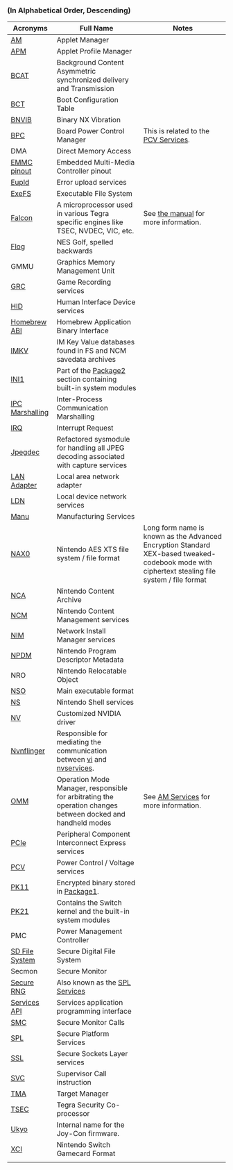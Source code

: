 ### (In Alphabetical Order, Descending)

| Acronyms                                                                   | Full Name                                                                                                                                 | Notes                                                                                                                                          |
| -------------------------------------------------------------------------- | ----------------------------------------------------------------------------------------------------------------------------------------- | ---------------------------------------------------------------------------------------------------------------------------------------------- |
| [AM](AM%20services.md "wikilink")                                          | Applet Manager                                                                                                                            |                                                                                                                                                |
| [APM](APM%20services.md "wikilink")                                        | Applet Profile Manager                                                                                                                    |                                                                                                                                                |
| [BCAT](BCAT%20services.md "wikilink")                                      | Background Content Asymmetric synchronized delivery and Transmission                                                                      |                                                                                                                                                |
| [BCT](BCT.md "wikilink")                                                   | Boot Configuration Table                                                                                                                  |                                                                                                                                                |
| [BNVIB](BNVIB.md "wikilink")                                               | Binary NX Vibration                                                                                                                       |                                                                                                                                                |
| [BPC](BPC%20services.md "wikilink")                                        | Board Power Control Manager                                                                                                               | This is related to the [PCV Services](PCV%20services#bpc.md##bpc "wikilink").                                                                  |
| DMA                                                                        | Direct Memory Access                                                                                                                      |                                                                                                                                                |
| [EMMC pinout](EMMC%20pinout.md "wikilink")                                 | Embedded Multi-Media Controller pinout                                                                                                    |                                                                                                                                                |
| [Eupld](Eupld%20services.md "wikilink")                                    | Error upload services                                                                                                                     |                                                                                                                                                |
| [ExeFS](ExeFS.md "wikilink")                                               | Executable File System                                                                                                                    |                                                                                                                                                |
| [Falcon](Falcon.md "wikilink")                                             | A microprocessor used in various Tegra specific engines like TSEC, NVDEC, VIC, etc.                                                       | See [the manual](http://envytools.readthedocs.io/en/latest/hw/falcon/intro.html) for more information.                                         |
| [Flog](Flog.md "wikilink")                                                 | NES Golf, spelled backwards                                                                                                               |                                                                                                                                                |
| GMMU                                                                       | Graphics Memory Management Unit                                                                                                           |                                                                                                                                                |
| [GRC](GRC%20services.md "wikilink")                                        | Game Recording services                                                                                                                   |                                                                                                                                                |
| [HID](HID%20services.md "wikilink")                                        | Human Interface Device services                                                                                                           |                                                                                                                                                |
| [Homebrew ABI](Homebrew%20ABI.md "wikilink")                               | Homebrew Application Binary Interface                                                                                                     |                                                                                                                                                |
| [IMKV](IMKV.md "wikilink")                                                 | IM Key Value databases found in FS and NCM savedata archives                                                                              |                                                                                                                                                |
| [INI1](INI1.md "wikilink")                                                 | Part of the [Package2](Package2.md "wikilink") section containing built-in system modules                                                 |                                                                                                                                                |
| [IPC Marshalling](IPC%20Marshalling.md "wikilink")                         | Inter-Process Communication Marshalling                                                                                                   |                                                                                                                                                |
| [IRQ](https://en.wikipedia.org/wiki/Interrupt_request_\(PC_architecture\)) | Interrupt Request                                                                                                                         |                                                                                                                                                |
| [Jpegdec](Jpegdec%20services.md "wikilink")                                | Refactored sysmodule for handling all JPEG decoding associated with capture services                                                      |                                                                                                                                                |
| [LAN Adapter](LAN%20Adapter.md "wikilink")                                 | Local area network adapter                                                                                                                |                                                                                                                                                |
| [LDN](LDN%20services.md "wikilink")                                        | Local device network services                                                                                                             |                                                                                                                                                |
| [Manu](Manu%20Services.md "wikilink")                                      | Manufacturing Services                                                                                                                    |                                                                                                                                                |
| [NAX0](NAX0.md "wikilink")                                                 | Nintendo AES XTS file system / file format                                                                                                | Long form name is known as the Advanced Encryption Standard XEX-based tweaked-codebook mode with ciphertext stealing file system / file format |
| [NCA](NCA%20Format.md "wikilink")                                          | Nintendo Content Archive                                                                                                                  |                                                                                                                                                |
| [NCM](NCM%20services.md "wikilink")                                        | Nintendo Content Management services                                                                                                      |                                                                                                                                                |
| [NIM](NIM%20services.md "wikilink")                                        | Network Install Manager services                                                                                                          |                                                                                                                                                |
| [NPDM](NPDM.md "wikilink")                                                 | Nintendo Program Descriptor Metadata                                                                                                      |                                                                                                                                                |
| NRO                                                                        | Nintendo Relocatable Object                                                                                                               |                                                                                                                                                |
| [NSO](NSO.md "wikilink")                                                   | Main executable format                                                                                                                    |                                                                                                                                                |
| [NS](NS%20Services.md "wikilink")                                          | Nintendo Shell services                                                                                                                   |                                                                                                                                                |
| [NV](NV%20services.md "wikilink")                                          | Customized NVIDIA driver                                                                                                                  |                                                                                                                                                |
| [Nvnflinger](Nvnflinger%20services.md "wikilink")                          | Responsible for mediating the communication between [vi](Display%20services.md "wikilink") and [nvservices](NV%20services.md "wikilink"). |                                                                                                                                                |
| [OMM](AM%20services#omm.md##omm "wikilink")                                | Operation Mode Manager, responsible for arbitrating the operation changes between docked and handheld modes                               | See [AM Services](AM%20services.md "wikilink") for more information.                                                                           |
| [PCIe](PCIe%20services.md "wikilink")                                      | Peripheral Component Interconnect Express services                                                                                        |                                                                                                                                                |
| [PCV](PCV%20services.md "wikilink")                                        | Power Control / Voltage services                                                                                                          |                                                                                                                                                |
| [PK11](Package1.md "wikilink")                                             | Encrypted binary stored in [Package1](Package1.md "wikilink").                                                                            |                                                                                                                                                |
| [PK21](Package2.md "wikilink")                                             | Contains the Switch kernel and the built-in system modules                                                                                |                                                                                                                                                |
| PMC                                                                        | Power Management Controller                                                                                                               |                                                                                                                                                |
| [SD File System](SD%20Filesystem.md "wikilink")                            | Secure Digital File System                                                                                                                |                                                                                                                                                |
| Secmon                                                                     | Secure Monitor                                                                                                                            |                                                                                                                                                |
| [Secure RNG](Secure%20RNG%20services.md "wikilink")                        | Also known as the [SPL Services](SPL%20services.md "wikilink")                                                                            |                                                                                                                                                |
| [Services API](Services%20API.md "wikilink")                               | Services application programming interface                                                                                                |                                                                                                                                                |
| [SMC](SMC.md "wikilink")                                                   | Secure Monitor Calls                                                                                                                      |                                                                                                                                                |
| [SPL](SPL%20services.md "wikilink")                                        | Secure Platform Services                                                                                                                  |                                                                                                                                                |
| [SSL](SSL%20services.md "wikilink")                                        | Secure Sockets Layer services                                                                                                             |                                                                                                                                                |
| [SVC](SVC.md "wikilink")                                                   | Supervisor Call instruction                                                                                                               |                                                                                                                                                |
| [TMA](TMA%20services.md "wikilink")                                        | Target Manager                                                                                                                            |                                                                                                                                                |
| [TSEC](TSEC.md "wikilink")                                                 | Tegra Security Co-processor                                                                                                               |                                                                                                                                                |
| [Ukyo](Joy-Con%20Firmware.md "wikilink")                                   | Internal name for the Joy-Con firmware.                                                                                                   |                                                                                                                                                |
| [XCI](XCI.md "wikilink")                                                   | Nintendo Switch Gamecard Format                                                                                                           |                                                                                                                                                |
|                                                                            |                                                                                                                                           |                                                                                                                                                |
